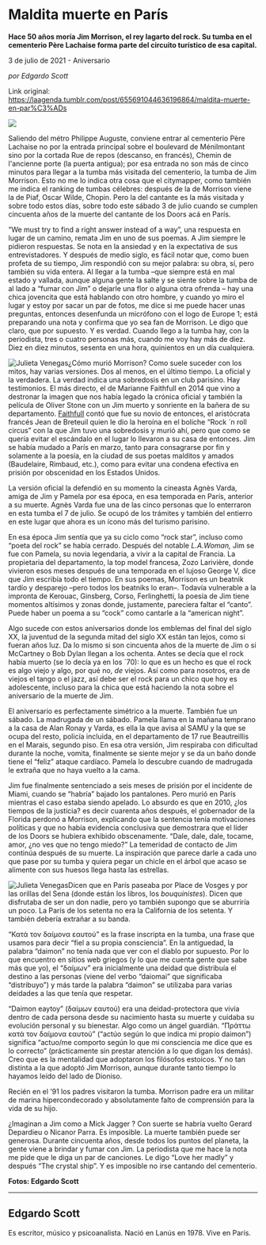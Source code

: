 # Maldita muerte en París

**Hace 50 años moría Jim Morrison, el rey lagarto del rock. Su tumba en el cementerio Père Lachaise forma parte del circuito turístico de esa capital.**

3 de julio de 2021 - Aniversario

_por Edgardo Scott_

Link original: https://laagenda.tumblr.com/post/655691044636196864/maldita-muerte-en-par%C3%ADs

![](https://64.media.tumblr.com/34cc15ad744a21ceece8b4344f2261ab/c20b3b2670e77b3e-81/s500x750/a34d2a4f12b85c83db2137f6c054443b7fa4c07f.jpg)

Saliendo del métro Philippe Auguste, conviene entrar al cementerio Père Lachaise no por la entrada principal sobre el boulevard de Ménilmontant sino por la cortada Rue de repos (descanso, en francés), Chemin de l'ancienne porte (la puerta antigua); por esa entrada no son más de cinco minutos para llegar a la tumba más visitada del cementerio, la tumba de Jim Morrison. Esto no me lo indica otra cosa que el citymapper, como también me indica el ranking de tumbas célebres: después de la de Morrison viene la de Piaf, Oscar Wilde, Chopin. Pero la del cantante es la más visitada y sobre todo estos días, sobre todo este sábado 3 de julio cuando se cumplen cincuenta años de la muerte del cantante de los Doors acá en París. 

“We must try to find a right answer instead of a way”, una respuesta en lugar de un camino, remata Jim en uno de sus poemas. A Jim siempre le pidieron respuestas. Se nota en la ansiedad y en la expectativa de sus entrevistadores. Y después de medio siglo, es fácil notar que, como buen profeta de su tiempo, Jim respondió con su mejor palabra: su obra, sí, pero también su vida entera. Al llegar a la tumba –que siempre está en mal estado y vallada, aunque alguna gente la salte y se siente sobre la tumba de al lado a “fumar con Jim” o dejarle una flor o alguna otra ofrenda – hay una chica jovencita que está hablando con otro hombre, y cuando yo miro el lugar y estoy por sacar un par de fotos, me dice si me puede hacer unas preguntas, entonces desenfunda un micrófono con el logo de Europe 1; está preparando una nota y confirma que yo sea fan de Morrison. Le digo que claro, que por supuesto. Y es verdad. Cuando llego a la tumba hay, con la periodista, tres o cuatro personas más, cuando me voy hay más de diez. Diez en diez minutos, sesenta en una hora, quinientos en un día cualquiera. 

![Julieta Venegas](https://64.media.tumblr.com/3b88a1daacd718ef055a5dfeaea5b6ee/c20b3b2670e77b3e-ad/s250x400/bb81d89b606081dea33500a1bb49f434ae466453.jpg)¿Cómo murió Morrison? Como suele suceder con los mitos, hay varias versiones. Dos al menos, en el último tiempo. La oficial y la verdadera. La verdad indica una sobredosis en un club parisino. Hay testimonios. El más directo, el de Marianne Faithfull en 2014 que vino a destronar la imagen que nos había legado la crónica oficial y también la película de Oliver Stone con un Jim muerto y sonriente en la bañera de su departamento. [Faithfull](https://www.nacionrock.com/mariane-faithfull-dice-que-su-ex-novio-mato-a-jim-morrison/) contó que fue su novio de entonces, el aristócrata francés Jean de Breteuil quien le dio la heroína en el boliche “Rock ´n roll circus” con la que Jim tuvo una sobredosis y murió ahí, pero que como se quería evitar el escándalo en el lugar lo llevaron a su casa de entonces. Jim se había mudado a París en marzo, tanto para consagrarse por fin y solamente a la poesía, en la ciudad de sus poetas malditos y amados (Baudelaire, Rimbaud, etc.), como para evitar una condena efectiva en prisión por obscenidad en los Estados Unidos. 

La versión oficial la defendió en su momento la cineasta Agnès Varda, amiga de Jim y Pamela por esa época, en esa temporada en París, anterior a su muerte. Agnès Varda fue una de las cinco personas que lo enterraron en esta tumba el 7 de julio. Se ocupó de los trámites y también del entierro en este lugar que ahora es un ícono más del turismo parisino. 

En esa época Jim sentía que ya su ciclo como “rock star”, incluso como “poeta del rock” se había cerrado. Después del notable *L.A.Woman,* Jim se fue con Pamela, su novia legendaria, a vivir a la capital de Francia. La propietaria del departamento, la top model francesa, Zozo Larivière, donde vivieron esos meses después de una temporada en el lujoso George V, dice que Jim escribía todo el tiempo. En sus poemas, Morrison es un beatnik tardío y desparejo –pero todos los beatniks lo eran–. Todavía vulnerable a la impronta de Kerouac, Ginsberg, Corso, Ferlinghetti, la poesía de Jim tiene momentos altísimos y zonas donde, justamente, pareciera faltar el “canto”. Puede haber un poema a su “cock” como cantarle a la “american night”.

Algo sucede con estos aniversarios donde los emblemas del final del siglo XX, la juventud de la segunda mitad del siglo XX están tan lejos, como si fueran años luz. Da lo mismo si son cincuenta años de la muerte de Jim o si McCartney o Bob Dylan llegan a los ochenta. Antes se decía que el rock había muerto (se lo decía ya en los ´70): lo que es un hecho es que el rock es algo viejo y algo, por qué no, *de* viejos. Así como para nosotros, era de viejos el tango o el jazz, así debe ser el rock para un chico que hoy es adolescente, incluso para la chica que está haciendo la nota sobre el aniversario de la muerte de Jim. 

El aniversario es perfectamente simétrico a la muerte. También fue un sábado. La madrugada de un sábado. Pamela llama en la mañana temprano a la casa de Alan Ronay y Varda, es ella la que avisa al SAMU y la que se ocupa del resto, policía incluida, en el departamento de 17 rue Beautreillis en el Marais, segundo piso. En esa otra versión, Jim respiraba con dificultad durante la noche, vomita, finalmente se siente mejor y se da un baño donde tiene el “feliz” ataque cardíaco. Pamela lo descubre cuando de madrugada le extraña que no haya vuelto a la cama. 

Jim fue finalmente sentenciado a seis meses de prisión por el incidente de Miami, cuando se “habría” bajado los pantalones. Pero murió en París mientras el caso estaba siendo apelado.  Lo absurdo es que en 2010, ¿los tiempos de la justicia? es decir cuarenta años después, el gobernador de la Florida perdonó a Morrison, explicando que la sentencia tenía motivaciones políticas y que no había evidencia conclusiva que demostrara que el líder de los Doors se hubiera exhibido obscenamente. “Dale, dale, dale, tocame, amor, ¿no ves que no tengo miedo?” La temeridad de contacto de Jim continúa después de su muerte. La inspiración que parece darle a cada uno que pase por su tumba y quiera pegar un chicle en el árbol que acaso se alimente con sus huesos llega hasta las estrellas.

![Julieta Venegas](https://64.media.tumblr.com/e262e62c88acfc2ce14d994fcf7b6c10/c20b3b2670e77b3e-bd/s250x400/5e9e5f0e047ae04fc82ddd3382f2206a11b6add1.jpg)Dicen que en París paseaba por Place de Vosges y por las orillas del Sena (donde están los libros, los *bouquinistes*). Dicen que disfrutaba de ser un don nadie, pero yo también supongo que se aburriría un poco. La París de los setenta no era la California de los setenta. Y también debería extrañar a su banda.

“Κατά τον δαίμονα εαυτού” es la frase inscripta en la tumba, una frase que usamos para decir “fiel a su propia consciencia”. En la antiguedad, la palabra “daimon” no tenía nada que ver con el diablo por supuesto. Por lo que encuentro en sitios web griegos (y lo que me cuenta gente que sabe más que yo), el “δαίμων” era inicialmente una deidad que distribuía el destino a las personas (viene del verbo “daiomai” que significaba “distribuyo”) y más tarde la palabra “daimon” se utilizaba para varias deidades a las que tenía que respetar. 

“Daimon eaytoy” (δαίμων εαυτού) era una deidad-protectora que vivía dentro de cada persona desde su nacimiento hasta su muerte y cuidaba su evolución personal y su bienestar. Algo como un ángel guardián.  “Πράττω κατά τον δαίμονα εαυτού” (“actúo según lo que indica mi propio daimon”) significa “actuo/me comporto según lo que mi consciencia me dice que es lo correcto” (prácticamente sin prestar atención a lo que digan los demás). Creo que es la mentalidad que adoptaron los filósofos estoicos. Y no tan distinta a la que adoptó Jim Morrison, aunque durante tanto tiempo lo hayamos leído del lado de Dioniso.

Recién en el ’91 los padres visitaron la tumba. Morrison padre era un militar de marina hipercondecorado y absolutamente falto de comprensión para la vida de su hijo. 

¿Imaginan a Jim como a Mick Jagger ? Con suerte se habría vuelto Gerard Depardieu o Nicanor Parra. Es imposible. La muerte también puede ser generosa. Durante cincuenta años, desde todos los puntos del planeta, la gente viene a brindar y fumar con Jim. La periodista que me hace la nota me pide que le diga un par de canciones. Le digo “Love her madly” y después “The crystal ship”. Y es imposible no irse cantando del cementerio. 

**Fotos: Edgardo Scott**



---

 Edgardo Scott
--------------

 Es escritor, músico y psicoanalista. Nació en Lanús en 1978. Vive en París.

 

